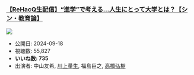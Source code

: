 ### [【ReHacQ生配信】“進学”で考える…人生にとって大学とは？【シン・教育論】](https://www.youtube.com/watch?v=EMiG0h8hs-M)
[![](https://img.youtube.com/vi/EMiG0h8hs-M/sddefault.jpg)](https://www.youtube.com/watch?v=EMiG0h8hs-M)
-   公開日: 2024-09-18
-   視聴数: 55,827
-   **いいね数: 735**
-   出演者: 中山友希, [川上量生](/rehacq_fan/people/川上量生 "wikilink"), 福島巨之, [高橋弘樹](/rehacq_fan/people/高橋弘樹 "wikilink")
